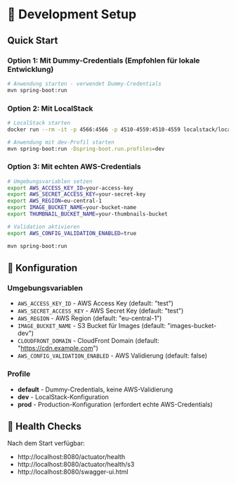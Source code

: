 # 🚀 Development Setup

## Quick Start

### Option 1: Mit Dummy-Credentials (Empfohlen für lokale Entwicklung)
```bash
# Anwendung starten - verwendet Dummy-Credentials
mvn spring-boot:run
```

### Option 2: Mit LocalStack
```bash
# LocalStack starten
docker run --rm -it -p 4566:4566 -p 4510-4559:4510-4559 localstack/localstack

# Anwendung mit dev-Profil starten
mvn spring-boot:run -Dspring-boot.run.profiles=dev
```

### Option 3: Mit echten AWS-Credentials
```bash
# Umgebungsvariablen setzen
export AWS_ACCESS_KEY_ID=your-access-key
export AWS_SECRET_ACCESS_KEY=your-secret-key
export AWS_REGION=eu-central-1
export IMAGE_BUCKET_NAME=your-bucket-name
export THUMBNAIL_BUCKET_NAME=your-thumbnails-bucket

# Validation aktivieren
export AWS_CONFIG_VALIDATION_ENABLED=true

mvn spring-boot:run
```

## 🔧 Konfiguration

### Umgebungsvariablen
- `AWS_ACCESS_KEY_ID` - AWS Access Key (default: "test")
- `AWS_SECRET_ACCESS_KEY` - AWS Secret Key (default: "test")  
- `AWS_REGION` - AWS Region (default: "eu-central-1")
- `IMAGE_BUCKET_NAME` - S3 Bucket für Images (default: "images-bucket-dev")
- `CLOUDFRONT_DOMAIN` - CloudFront Domain (default: "https://cdn.example.com")
- `AWS_CONFIG_VALIDATION_ENABLED` - AWS Validierung (default: false)

### Profile
- **default** - Dummy-Credentials, keine AWS-Validierung
- **dev** - LocalStack-Konfiguration
- **prod** - Production-Konfiguration (erfordert echte AWS-Credentials)

## 🏥 Health Checks

Nach dem Start verfügbar:
- http://localhost:8080/actuator/health
- http://localhost:8080/actuator/health/s3
- http://localhost:8080/swagger-ui.html